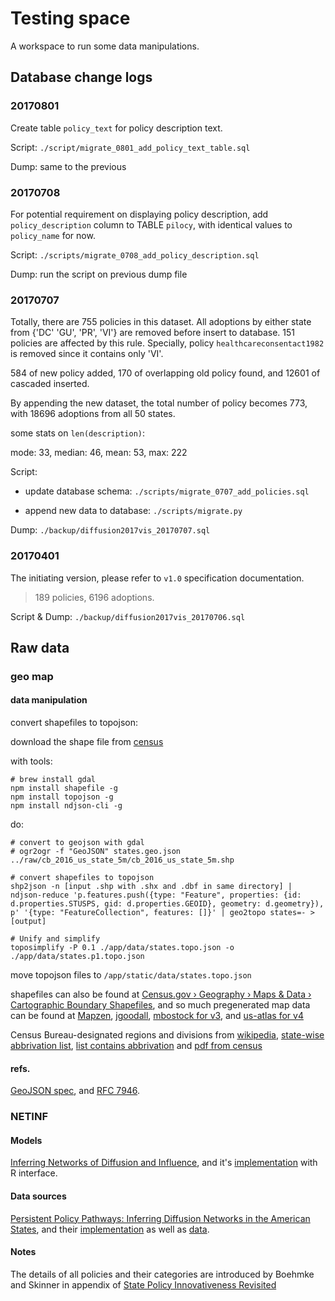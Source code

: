 # Testing space

A workspace to run some data manipulations.


## Database change logs


### 20170801

Create table `policy_text` for policy description text.

Script: `./script/migrate_0801_add_policy_text_table.sql`

Dump: same to the previous

### 20170708

For potential requirement on displaying policy description, add `policy_description` column to TABLE `pilocy`, with identical values to `policy_name` for now.

Script: `./scripts/migrate_0708_add_policy_description.sql`

Dump: run the script on previous dump file

### 20170707

Totally, there are 755 policies in this dataset. All adoptions by either state from {'DC' 'GU', 'PR', 'VI'} are removed before insert to database. 151 policies are affected by this rule. Specially, policy `healthcareconsentact1982` is removed since it contains only 'VI'.

584 of new policy added, 170 of overlapping old policy found, and 12601 of cascaded inserted.

By appending the new dataset, the total number of policy becomes 773, with 18696 adoptions from all 50 states.

some stats on `len(description)`:

mode: 33, median: 46, mean: 53, max: 222

Script: 

- update database schema: `./scripts/migrate_0707_add_policies.sql`

- append new data to database: `./scripts/migrate.py`

Dump: `./backup/diffusion2017vis_20170707.sql`

### 20170401

The initiating version, please refer to `v1.0` specification documentation.

>189 policies, 6196 adoptions.

Script & Dump: `./backup/diffusion2017vis_20170706.sql`


## Raw data

### geo map

#### data manipulation

convert shapefiles to topojson: 

download the shape file from [census](https://www.census.gov/geo/maps-data/data/cbf/cbf_state.html)

with tools:

```
# brew install gdal
npm install shapefile -g
npm install topojson -g
npm install ndjson-cli -g
```

do:

```shell
# convert to geojson with gdal
# ogr2ogr -f "GeoJSON" states.geo.json ../raw/cb_2016_us_state_5m/cb_2016_us_state_5m.shp

# convert shapefiles to topojson
shp2json -n [input .shp with .shx and .dbf in same directory] | ndjson-reduce 'p.features.push({type: "Feature", properties: {id: d.properties.STUSPS, gid: d.properties.GEOID}, geometry: d.geometry}), p' '{type: "FeatureCollection", features: []}' | geo2topo states=- > [output]

# Unify and simplify
toposimplify -P 0.1 ./app/data/states.topo.json -o ./app/data/states.p1.topo.json
```

move topojson files to `/app/static/data/states.topo.json`

shapefiles can also be found at [Census.gov › Geography › Maps & Data › Cartographic Boundary Shapefiles](https://www.census.gov/geo/maps-data/data/tiger-cart-boundary.html), and so much pregenerated map data can be found at [Mapzen](https://mapzen.com/data/borders/), 
[jgoodall](https://github.com/jgoodall/us-maps), [mbostock for v3](https://gist.githubusercontent.com/mbostock/4090846/raw/d534aba169207548a8a3d670c9c2cc719ff05c47/us.json), and [us-atlas for v4](https://unpkg.com/us-atlas@1/us/10m.json)

Census Bureau-designated regions and divisions from [wikipedia](https://en.wikipedia.org/wiki/List_of_regions_of_the_United_States#Census_Bureau-designated_regions_and_divisions), [state-wise abbrivation list](https://en.wikipedia.org/wiki/List_of_U.S._state_abbreviations), [list contains abbrivation](http://researchertools.blogspot.com/2012/09/excel-file-with-us-states-abbreviations.html) and [pdf from census](https://www2.census.gov/geo/pdfs/maps-data/maps/reference/us_regdiv.pdf)


#### refs.

[GeoJSON spec](http://geojson.org/geojson-spec.html), and [RFC 7946](https://tools.ietf.org/html/rfc7946).

### NETINF

#### Models

[Inferring Networks of Diffusion and Influence](https://arxiv.org/pdf/1006.0234.pdf ), and it's [implementation](https://github.com/flinder/NetworkInference) with R interface.

#### Data sources

[Persistent Policy Pathways: Inferring Diffusion Networks in the American States](http://scholar.colorado.edu/cgi/viewcontent.cgi?article=1001&context=psci_facpapers), and their [implementation](https://github.com/dssg/policy_diffusion ) as well as [data](https://dataverse.harvard.edu/dataset.xhtml?persistentId=doi:10.7910/DVN/A1GIMB).

#### Notes

The details of all policies and their categories are introduced by Boehmke and Skinner in appendix of [State Policy Innovativeness Revisited](http://myweb.uiowa.edu/fboehmke/Papers/boehmke-skinner2012preprint.pdf) 
